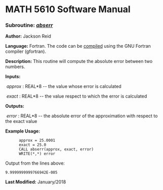 # MATH 5610 Software Manual

### Subroutine: [_abserr_](../abserr.f90)

**Author:** Jackson Reid

**Language:** Fortran. The code can be [compiled](compilation.md) using the GNU Fortran compiler (gfortran).

**Description:** This routine will compute the absolute error between two numbers.

**Inputs:** 

​        _approx_ : REAL*8 -- the value whose error is calculated

​	_exact_ : REAL*8 -- the value respect to which the error is calculated

**Outputs:** 

​	_error_ : REAL*8 -- the absolute error of the approximation with respect to the exact value

**Example Usage:** 

```
      approx = 25.0001
      exact = 25.0
      CALL abserr(approx, exact, error)
      WRITE(*,*) error
```
Output from the lines above:
```
9.9999999999766942E-005
```

**Last Modified:** January/2018

